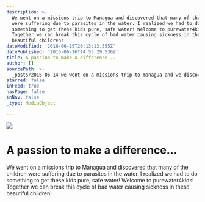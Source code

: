 ```yaml
---
description: >-
  We went on a missions trip to Managua and discovered that many of the children
  were suffering due to parasites in the water. I realized we had to do
  something to get these kids pure, safe water! Welcome to purewater4kids!
  Together we can break this cycle of bad water causing sickness in these
  beautiful children!
dateModified: '2016-06-15T20:13:13.555Z'
datePublished: '2016-06-16T14:53:29.536Z'
title: A passion to make a difference...
author: []
sourcePath: >-
  _posts/2016-06-14-we-went-on-a-missions-trip-to-managua-and-we-discovered-that.md
starred: false
inFeed: true
hasPage: false
inNav: false
_type: MediaObject

---
```

![](https://s3-us-west-2.amazonaws.com/the-grid-img/p/5dbda789104d5045ffcf4fe0c9cbc8dd5af8e5c2.jpg)

# A passion to make a difference...

We went on a missions trip to Managua and discovered that many of the children were suffering due to parasites in the water. I realized we had to do something to get these kids pure, safe water! Welcome to purewater4kids! Together we can break this cycle of bad water causing sickness in these beautiful children!
